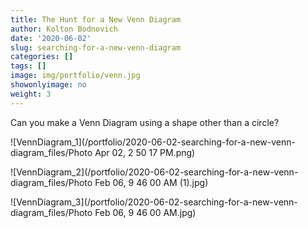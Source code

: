 ```yaml
---
title: The Hunt for a New Venn Diagram
author: Kolton Bodnovich
date: '2020-06-02'
slug: searching-for-a-new-venn-diagram
categories: []
tags: []
image: img/portfolio/venn.jpg
showonlyimage: no
weight: 3
---
```


Can you make a Venn Diagram using a shape other than a circle? 

<!--more-->

![VennDiagram_1](/portfolio/2020-06-02-searching-for-a-new-venn-diagram_files/Photo Apr 02, 2 50 17 PM.png)

![VennDiagram_2](/portfolio/2020-06-02-searching-for-a-new-venn-diagram_files/Photo Feb 06, 9 46 00 AM (1).jpg)

![VennDiagram_3](/portfolio/2020-06-02-searching-for-a-new-venn-diagram_files/Photo Feb 06, 9 46 00 AM.jpg)